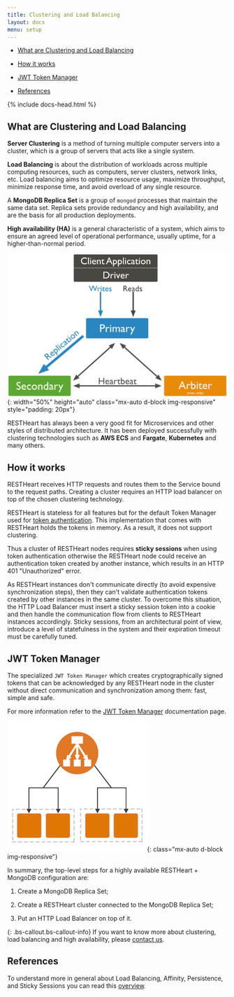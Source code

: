 ```yaml
---
title: Clustering and Load Balancing
layout: docs
menu: setup
---
```


<div markdown="1" class="d-none d-xl-block col-xl-2 order-last bd-toc">

* [What are Clustering and Load Balancing](#what-are-clustering-and-load-balancing)

* [How it works](#how-it-works)

* [JWT Token Manager](#jwt-token-manager)

* [References](#references)

</div>

<div markdown="1" class="col-12 col-md-9 col-xl-8 py-md-3 bd-content pt-0">
{% include docs-head.html %}

## What are Clustering and Load Balancing

**Server Clustering** is a method of turning multiple computer servers into a cluster, which is a group of servers that acts like a single system.

**Load Balancing** is about the distribution of workloads across multiple computing resources, such as computers, server clusters, network links, etc. Load balancing aims to optimize resource usage, maximize throughput, minimize response time, and avoid overload of any single resource.

A **MongoDB Replica Set** is a group of `mongod` processes that maintain the same data set. Replica sets provide redundancy and high availability, and are the basis for all production deployments.

**High availability (HA)** is a general characteristic of a system, which aims to ensure an agreed level of operational performance, usually uptime, for a higher-than-normal period.

![MongDB Replica Set](/images/mongodb_replicaset.png){: width="50%" height="auto" class="mx-auto d-block img-responsive" style="padding: 20px"}

RESTHeart has always been a very good fit for Microservices and other styles of distributed architecture. It has been deployed successfully with clustering technologies such as **AWS ECS** and **Fargate**, **Kubernetes** and many others.

## How it works

RESTHeart receives HTTP requests and routes them to the Service bound to the request paths. Creating a cluster requires an HTTP load balancer on top of the chosen clustering technology.

RESTHeart is stateless for all features but for the default Token Manager used for [token authentication](https://restheart.org/docs/security/authentication#token-managers). This implementation that comes with RESTHeart holds the tokens in memory. As a result, it does not support clustering.

Thus a cluster of RESTHeart nodes requires **sticky sessions** when using token authentication otherwise the RESTHeart node could receive an authentication token created by another instance, which results in an HTTP 401 "Unauthorized" error.

As RESTHeart instances don't communicate directly (to avoid expensive synchronization steps), then they can't validate authentication tokens created by other instances in the same cluster. To overcome this situation, the HTTP Load Balancer must insert a sticky session token into a cookie and then handle the communication flow from clients to RESTHeart instances accordingly. Sticky sessions, from an architectural point of view, introduce a level of statefulness in the system and their expiration timeout must be carefully tuned.

## JWT Token Manager

The specialized `JWT Token Manager` which creates cryptographically signed tokens that can be acknowledged by any RESTHeart node in the cluster without direct communication and synchronization among them: fast, simple and safe.

For more information refer to the [JWT Token Manager](https://restheart.org/docs/security/authentication#jwt-token-manager) documentation page.

![ALB](/images/alb.png){: class="mx-auto d-block img-responsive"}

In summary, the top-level steps for a highly available RESTHeart \+ MongoDB configuration are:

1. Create a MongoDB Replica Set;

2. Create a RESTHeart cluster connected to the MongoDB Replica Set;

3. Put an HTTP Load Balancer on top of it.

{: .bs-callout.bs-callout-info}
If you want to know more about clustering, load balancing and high availability, please [contact us](https://restheart.com/#contact).

## References

To understand more in general about Load Balancing, Affinity, Persistence, and Sticky Sessions you can read this [overview](https://www.haproxy.com/fr/blog/load-balancing-affinity-persistence-sticky-sessions-what-you-need-to-know/).

</div>
